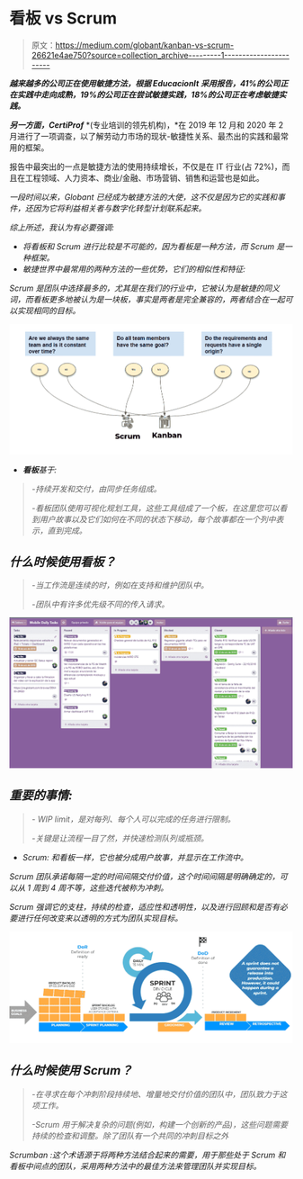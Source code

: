 # 看板 vs Scrum

> 原文：<https://medium.com/globant/kanban-vs-scrum-26621e4ae750?source=collection_archive---------1----------------------->

***越来越多的公司正在使用敏捷方法，根据 EducacionIt 采用报告，41%的公司正在实践中走向成熟，19%的公司正在尝试敏捷实践，18%的公司正在考虑敏捷实践。***

***另一方面，CertiProf*** *(专业培训的领先机构)，*在 2019 年 12 月和 2020 年 2 月进行了一项调查，以了解劳动力市场的现状-敏捷性关系、最杰出的实践和最常用的框架。

报告中最突出的一点是敏捷方法的使用持续增长，不仅是在 IT 行业(占 72%)，而且在工程领域、人力资本、商业/金融、市场营销、销售和运营也是如此。

*一段时间以来，Globant 已经成为敏捷方法的大使，这不仅是因为它的实践和事件，还因为它将利益相关者与数字化转型计划联系起来。*

*综上所述，我认为有必要强调:*

*   *将看板和 Scrum 进行比较是不可能的，因为看板是一种方法，而 Scrum 是一种框架。*
*   *敏捷世界中最常用的两种方法的一些优势，它们的相似性和特征:*

*Scrum 是团队中选择最多的，尤其是在我们的行业中，它被认为是敏捷的同义词，而看板更多地被认为是一块板，事实是两者是完全兼容的，两者结合在一起可以实现相同的目标。*

*![](img/fa62982eab81e9cebb3524b3771e1f2a.png)*

*   ***看板**基于:*

> *-持续开发和交付，由同步任务组成。*
> 
> *-看板团队使用可视化规划工具，这些工具组成了一个板，在这里您可以看到用户故事以及它们如何在不同的状态下移动，每个故事都在一个列中表示，直到完成。*

## *什么时候使用看板？*

> *-当工作流是连续的时，例如在支持和维护团队中。*
> 
> *-团队中有许多优先级不同的传入请求。*

*![](img/a99b3c588be18f7b874677bdd365c61e.png)*

## ***重要的事情:***

> *- WIP limit，是对每列、每个人可以完成的任务进行限制。*
> 
> *-关键是让流程一目了然，并快速检测队列或瓶颈。*

*   *Scrum: 和看板一样，它也被分成用户故事，并显示在工作流中。*

*Scrum 团队承诺每隔一定的时间间隔交付价值，这个时间间隔是明确确定的，可以从 1 周到 4 周不等，这些迭代被称为冲刺。*

*Scrum 强调它的支柱，持续的检查，适应性和透明性，以及进行回顾和是否有必要进行任何改变来以透明的方式为团队实现目标。*

*![](img/5fe35d1a8757459288329d6fe224b8a3.png)*

## *什么时候使用 Scrum？*

> *-在寻求在每个冲刺阶段持续地、增量地交付价值的团队中，团队致力于这项工作。*
> 
> *-Scrum 用于解决复杂的问题(例如，构建一个创新的产品)，这些问题需要持续的检查和调整。除了团队有一个共同的冲刺目标之外*

*Scrumban :这个术语源于将两种方法结合起来的需要，用于那些处于 Scrum 和看板中间点的团队，采用两种方法中的最佳方法来管理团队并实现目标。*